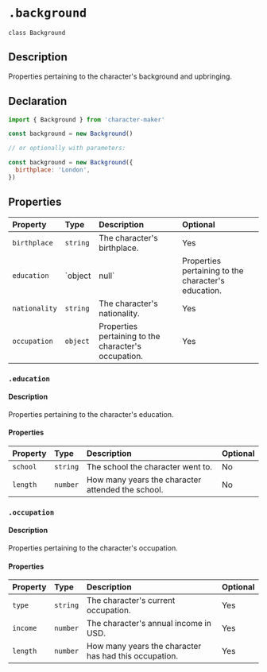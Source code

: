 # `.background`

`class Background`

## Description

Properties pertaining to the character's background and upbringing.

## Declaration

```js
import { Background } from 'character-maker'

const background = new Background()

// or optionally with parameters:

const background = new Background({
  birthplace: 'London',
})
```

## Properties

| Property      | Type          | Description                                          | Optional |
| :------------ | :------------ | :--------------------------------------------------- | :------- |
| `birthplace`  | `string`      | The character's birthplace.                          | Yes      |
| `education`   | `object|null` | Properties pertaining to the character's education.  | Yes      |
| `nationality` | `string`      | The character's nationality.                         | Yes      |
| `occupation`  | `object`      | Properties pertaining to the character's occupation. | Yes      |

### `.education`

#### Description

Properties pertaining to the character's education.

#### Properties

| Property | Type     | Description                                       | Optional |
| :------- | :------- | :------------------------------------------------ | :------- |
| `school` | `string` | The school the character went to.                 | No       |
| `length` | `number` | How many years the character attended the school. | No       |

### `.occupation`

#### Description

Properties pertaining to the character's occupation.

#### Properties

| Property | Type     | Description                                           | Optional |
| :------- | :------- | :---------------------------------------------------- | :------- |
| `type`   | `string` | The character's current occupation.                   | Yes      |
| `income` | `number` | The character's annual income in USD.                 | Yes      |
| `length` | `number` | How many years the character has had this occupation. | Yes      |
